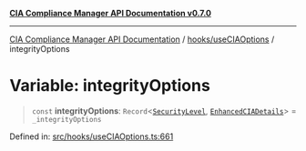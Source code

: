 [**CIA Compliance Manager API Documentation v0.7.0**](../../../README.md)

***

[CIA Compliance Manager API Documentation](../../../modules.md) / [hooks/useCIAOptions](../README.md) / integrityOptions

# Variable: integrityOptions

> `const` **integrityOptions**: `Record`\<[`SecurityLevel`](../../../types/cia/type-aliases/SecurityLevel.md), [`EnhancedCIADetails`](../interfaces/EnhancedCIADetails.md)\> = `_integrityOptions`

Defined in: [src/hooks/useCIAOptions.ts:661](https://github.com/Hack23/cia-compliance-manager/blob/a904e43458f81faf7066f9da9fc149cc9f6e236d/src/hooks/useCIAOptions.ts#L661)
